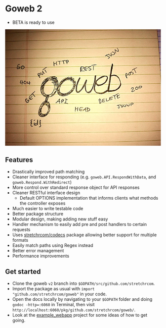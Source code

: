 # Goweb 2

  * BETA is ready to use

![Alt text](GowebLogoBig.jpg "Goweb 2 - Logo")
  
## Features

  * Drastically improved path matching
  * Cleaner interface for responding (e.g. `goweb.API.RespondWithData`, and `goweb.Respond.WithRedirect`)
  * More control over standard response object for API responses
  * Cleaner RESTful interface design
    * Default OPTIONS implementation that informs clients what methods the controller exposes
  * Much easier to write testable code
  * Better package structure
  * Modular design, making adding new stuff easy
  * Handler mechanism to easily add pre and post handlers to certain requests
  * Uses [stretchrcom/codecs](https://github.com/stretchrcom/codecs) package allowing better support for multiple formats
  * Easily match paths using Regex instead
  * Better error management
  * Performance improvements

## Get started

  * Clone the goweb `v2` branch into `$GOPATH/src/github.com/stretchrcom`.
  * Import the package as usual with `import "github.com/stretchrcom/goweb"` in your code.
  * Open the docs locally by navigating to your `$GOPATH` folder and doing `godoc -http=:6060` in Terminal, then visit `http://localhost:6060/pkg/github.com/stretchrcom/goweb/`.
  * Look at the [example_webapp](https://github.com/stretchrcom/goweb/blob/v2/example_webapp/main.go) project for some ideas of how to get going.

